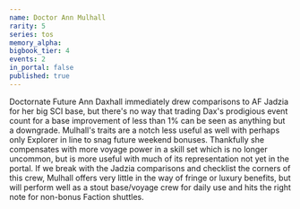 ```yaml
---
name: Doctor Ann Mulhall
rarity: 5
series: tos
memory_alpha:
bigbook_tier: 4
events: 2
in_portal: false
published: true
---
```


Doctornate Future Ann Daxhall immediately drew comparisons to AF Jadzia for her big SCI base, but there's no way that trading Dax's prodigious event count for a base improvement of less than 1% can be seen as anything but a downgrade. Mulhall's traits are a notch less useful as well with perhaps only Explorer in line to snag future weekend bonuses. Thankfully she compensates with more voyage power in a skill set which is no longer uncommon, but is more useful with much of its representation not yet in the portal. If we break with the Jadzia comparisons and checklist the corners of this crew, Mulhall offers very little in the way of fringe or luxury benefits, but will perform well as a stout base/voyage crew for daily use and hits the right note for non-bonus Faction shuttles.
